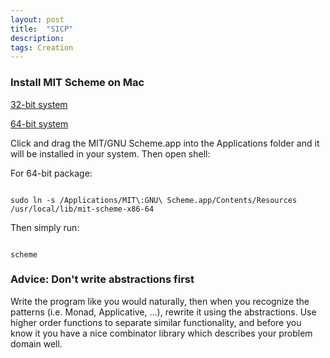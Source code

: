 ```yaml
---
layout: post
title:  "SICP"
description: 
tags: Creation
---
```


### Install MIT Scheme on Mac

[32-bit system](http://ftp.gnu.org/gnu/mit-scheme/stable.pkg/9.2/mit-scheme-9.2-i386.dmg)

[64-bit system](http://ftp.gnu.org/gnu/mit-scheme/stable.pkg/9.2/mit-scheme-9.2-x86-64.dmg)

Click and drag the MIT/GNU Scheme.app into the Applications folder and it will be installed in your system. Then open shell:

For 64-bit package:

```shell 

sudo ln -s /Applications/MIT\:GNU\ Scheme.app/Contents/Resources /usr/local/lib/mit-scheme-x86-64

```

Then simply run:

```shell

scheme

```


### Advice: Don't write abstractions first

Write the program like you would naturally, then when you recognize the patterns (i.e. Monad, Applicative, ...), rewrite it using the abstractions. Use higher order functions to separate similar functionality, and before you know it you have a nice combinator library which describes your problem domain well. 